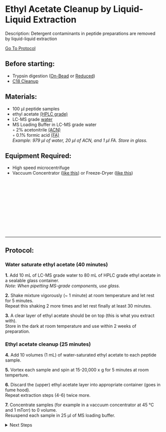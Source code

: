 Ethyl Acetate Cleanup by Liquid-Liquid Extraction
================================================================================
Description: Detergent contaminants in peptide preparations are removed by liquid-liquid extraction

[Go To Protocol](#protocol)

Before starting:
--------------------------------------------------------------------------------
* Trypsin digestion ([On-Bead](./On-Bead-Digestion.md) or [Reduced](./Bead-Reduction-Elution.md))
* [C18 Cleanup](./C18-Column-Cleanup.md)

Materials:
--------------------------------------------------------------------------------

  * 100 µl peptide samples
  * ethyl acetate [(HPLC grade)](https://www.fishersci.ca/shop/products/ethyl-acetate-optima-fisher-chemical-2/e196sk4)
  * LC-MS grade [water](https://www.fishersci.com/shop/products/water-optima-lc-ms-fisher-chemical-4/W64)
  * MS Loading Buffer in LC-MS grade water  
    ◦ 2% acetonitrile [(ACN)](https://www.fishersci.com/shop/products/pierce-acetonitrile-acn-lc-ms-grade-3/PI85188)  
    ◦ 0.1% formic acid [(FA)](https://www.fishersci.ca/shop/products/formic-acid-optima-lc-ms-grade-fisher-chemical-5/p-3795381)  
  _Example: 979 µl of water, 20 µl of ACN, and 1 µl FA. Store in glass._
  
Equipment Required:
--------------------------------------------------------------------------------
  
  * High speed microcentrifuge
  * Vaccuum Concentrator ([like this](https://www.thermofisher.com/order/catalog/product/SPD2030A-220#/SPD2030A-220)) or Freeze-Dryer ([like this](https://www.labconco.com/product/freezone-25-liter-84c-benchtop-freeze-dryers/6117))


<br/><br/><br/><br/><br/><br/><br/><br/><br/><br/>
<!-- Use <br/> to fill in first page -->

___
Protocol:
--------------------------------------------------------------------------------
### Water saturate ethyl acetate (40 minutes) ###

**1.** Add 10 mL of LC-MS grade water to 80 mL of HPLC grade ethyl acetate in a sealable glass container.<br/>
_Note: When pipetting MS-grade components, use glass._
    
**2.** Shake mixture vigorously (~ 1 minute) at room temperature and let rest for 5 minutes.<br/>
Repeat this shaking 2 more times and let rest finally at least 30 minutes.
  
**3.** A clear layer of ethyl acetate should be on top (this is what you extract with).<br/>
Store in the dark at room temperature and use within 2 weeks of preparation.

### Ethyl acetate cleanup (25 minutes) ###

**4.** Add 10 volumes (1 mL) of water-saturated ethyl acetate to each peptide sample.

**5.** Vortex each sample and spin at 15-20,000 x g for 5 minutes at room temperture.

**6.** Discard the (upper) ethyl acetate layer into appropriate container (goes in fume hood).<br/>
Repeat extraction steps (4-6) twice more.

**7.** Concentrate samples (for example in a vaccuum concentrator at 45 °C and 1 mTorr) to 0 volume.<br/>
Resuspend each sample in 25 µl of MS loading buffer.    
 
<!-- The text below creates dropdown lists for links to next steps or hyperlinks -->
  
<details>
  <summary>Next Steps</summary>

</p> <a href="./Peptide-Quant.md">
Peptide Quantification</a>

</details>
